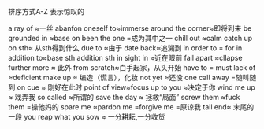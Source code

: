 排序方式A-Z
表示惊叹的

a ray of ≈一丝
abanfon oneself to≈immerse
around the corner≈即将到来
be grounded in ≈base on
been the one =成为其中之一
chill out ≈calm
catch up on sth≈ 从sth得到什么
due to ≈由于
date back≈追溯到
in order to = for
in addition to≈base sth addition sth
in sight in ≈近在眼前
fall apart ≈cllapse
further more ≈ 此外
from scratch≈白手起家，从头开始
have to = must
lack of ≈deficient
make up ≈ 编造（谎言），化妆
not yet ≈还没
one call away =随叫随到
on cue ≈ 刚好在此时
point of view≈focus
up to you ≈决定于你
wind me up ≈ 戏弄我
so called ≈所谓的
save the day ≈ 拯救“局面”
screw them ≈fuck them =操他妈的
spare me ≈pardon me =forgive me =原谅我
tail end≈ 末尾的一段
you reap what you sow ≈ 一分耕耘,一分收货